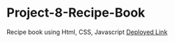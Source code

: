 # Project-8-Recipe-Book
Recipe book using Html, CSS, Javascript [Deployed Link](https://65746f70bb4575639f524c8d--cute-babka-218ffa.netlify.app/)
